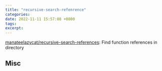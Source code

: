 ```yaml
---
title: "recursive-search-refenrence"
categories: 
date: 2022-11-11 15:57:08 +0800
tags: 
excerpt: 
---
```




[manateelazycat/recursive-search-references](https://github.com/manateelazycat/recursive-search-references): Find function references in directory








## Misc



